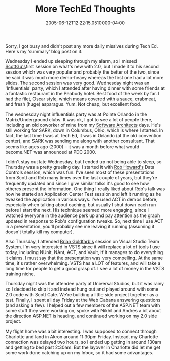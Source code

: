﻿---
title: More TechEd Thoughts
date: "2005-06-12T12:22:15.0510000-04:00"
description: Sorry, I got busy and didn't post any more daily missives during
featuredImage: /img/default-post-image.jpg
---

Sorry, I got busy and didn't post any more daily missives during Tech Ed. Here's my 'summary' blog post on it.

Wednesday I ended up sleeping through my alarm, so I missed [ScottGu's](http://scottgu.com/)first session on what's new with 2.0, but I made it to his second session which was very popular and probably the better of the two, since he said it was much more demo-heavy whereas the first one had a lot more slides. The second session was very good. Wednesday night was an 'Influentials' party, which I attended after having dinner with some friends at a fantastic restaurant in the Peabody hotel. Best food of the week by far. I had the filet, Oscar style, which means covered with a sauce, crabmeat, and fresh (huge) asparagus. Yum. Not cheap, but excellent food.

The wednesday night influentials party was at Pointe Orlando in the Matrix/Underground clubs. It was ok, I got to see a lot of people there, including an old coworker of mine from my [Software Architects](http://sark.com/) days. He's still working for SARK, down in Columbus, Ohio, which is where I started. In fact, the last time I was at Tech Ed, it was in Orlando (at the old convention center), and SARK was sending me along with another consultant. That seems like ages ago (2000) – it was a month before what would become.NET was announced at PDC 2000.

I didn't stay out late Wednesday, but I ended up not being able to sleep, so Thursday was a pretty grueling day. I started it with [Rob Howard's](http://weblogs.asp.net/rhoward) Data Controls session, which was fun. I've seen most of these presentations from Scott and Rob many times over the last couple of years, but they're frequently updated and since I give similar talks it's good to see how otheres present the information. One thing I really liked about Rob's talk was how he started an Application Center Test session and left it running as he tweaked the application in various ways. I've used ACT in demos before, especially when talking about caching, but usually I shut down each run before I start the next. His technique seemed more engaging, since I watched everyone in the audience perk up and pay attention as the graph updated in response to Rob's configuration tweaks. So, next time I use ACT in a presentation, you'll probably see me leaving it running (assuming it doesn't totally kill my computer).

Also Thursday, I attended [Brian Goldfarb's](http://blogs.msdn.com/bgold) session on Visual Studio Team System. I'm very interested in VSTS since it will replace a lot of tools I use today, including NUnit, NAnt, ACT, and Vault, if it manages to do everything it claims. I must say that the presentation was very compelling. At the same time, it's rather overwhelming. VSTS has a LOT of features, and will take a long time for people to get a good grasp of. I see a lot of money in the VSTS training niche.

Thursday night was the attendee party at Universal Studios, but it was rainy so I decided to skip it and instead hung out and played around with some 2.0 code with Scott Cate. We're building a little side project together as a test. Finally, I spent all day Friday at the Web Cabana answering questions (and asking a few). I helped out a few members of the ASP.NET team with some stuff they were working on, spoke with Nikhil and Andres a bit about the direction ASP.NET is heading, and continued working on my 2.0 side project.

My flight home was a bit interesting. I was supposed to connect through Charlotte and land in Akron around 11:30pm Friday. Instead, my Charlotte connection was delayed two hours, so I ended up getting in around 130am and getting to bed past 2:30am. But the layover in Charlotte did let me get some work done catching up on my Inbox, so it had some advantages.

